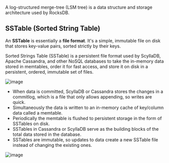 A log-structured merge-tree (LSM tree) is a data structure and storage architecture used by RocksDB.

## SSTable (Sorted String Table)
An **SSTable** is essentially a **file format**. It's a simple, immutable file on disk that stores key-value pairs, sorted strictly by their keys.

Sorted Strings Table (SSTable) is a persistent file format used by ScyllaDB, Apache Cassandra, and other NoSQL databases to take the in-memory data stored in memtables, order it for fast access, and store it on disk in a persistent, ordered, immutable set of files.

![image](https://github.com/user-attachments/assets/347e96e8-8729-414b-a825-2e984cfdc018)

* When data is committed, ScyllaDB or Cassandra stores the changes in a commitlog, which is a file that only allows appending, so writes are quick.
* Simultaneously the data is written to an in-memory cache of key/column data called a memtable.
* Periodically the memtable is flushed to persistent storage in the form of SSTables on disk.
* SSTables in Cassandra or ScyllaDB serve as the building blocks of the total data stored in the database.
* SSTables are immutable, so updates to data create a new SSTable file instead of changing the existing ones.

![image](https://github.com/user-attachments/assets/74ce822c-b368-4255-a2d2-e808cdcbf822)
